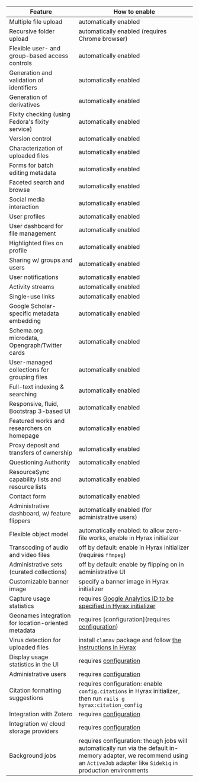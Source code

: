 | Feature | How to enable |
| ------- | ------------- |
| Multiple file upload | automatically enabled |
| Recursive folder upload | automatically enabled (requires Chrome browser)
| Flexible user- and group-based access controls | automatically enabled |
| Generation and validation of identifiers | automatically enabled |
| Generation of derivatives | automatically enabled |
| Fixity checking (using Fedora's fixity service) | automatically enabled |
| Version control | automatically enabled |
| Characterization of uploaded files | automatically enabled |
| Forms for batch editing metadata | automatically enabled |
| Faceted search and browse | automatically enabled |
| Social media interaction | automatically enabled |
| User profiles | automatically enabled |
| User dashboard for file management | automatically enabled |
| Highlighted files on profile | automatically enabled |
| Sharing w/ groups and users | automatically enabled |
| User notifications | automatically enabled |
| Activity streams | automatically enabled |
| Single-use links | automatically enabled |
| Google Scholar-specific metadata embedding | automatically enabled |
| Schema.org microdata, Opengraph/Twitter cards | automatically enabled |
| User-managed collections for grouping files | automatically enabled |
| Full-text indexing & searching | automatically enabled |
| Responsive, fluid, Bootstrap 3-based UI | automatically enabled |
| Featured works and researchers on homepage | automatically enabled |
| Proxy deposit and transfers of ownership | automatically enabled |
| Questioning Authority | automatically enabled |
| ResourceSync capability lists and resource lists | automatically enabled |
| Contact form | automatically enabled |
| Administrative dashboard, w/ feature flippers | automatically enabled (for administrative users) |
| Flexible object model | automatically enabled: to allow zero-file works, enable in Hyrax initializer |
| Transcoding of audio and video files | off by default: enable in Hyrax initializer (requires `ffmpeg`) |
| Administrative sets (curated collections) | off by default: enable by flipping on in administrative UI |
| Customizable banner image | specify a banner image in Hyrax initializer |
| Capture usage statistics | requires [Google Analytics ID to be specified in Hyrax initializer](https://github.com/projecthydra-labs/hyrax/wiki/Hyrax-Management-Guide#capturing-usage) |
| Geonames integration for location-oriented metadata | requires [configuration](requires [configuration](https://github.com/projecthydra-labs/hyrax/wiki/Hyrax-Management-Guide#geonames)) |
| Virus detection for uploaded files | install `clamav` package and follow [the instructions in Hyrax](https://github.com/projecthydra/curation_concerns#virus-detection) |
| Display usage statistics in the UI | requires [configuration](https://github.com/projecthydra-labs/hyrax/wiki/Hyrax-Management-Guide#displaying-usage-in-the-ui) |
| Administrative users | requires [configuration](https://github.com/projecthydra-labs/hyrax/wiki/Making-Admin-Users-in-Hyrax) |
| Citation formatting suggestions | requires configuration: enable `config.citations` in Hyrax initializer, then run `rails g hyrax:citation_config` |
| Integration with Zotero | requires [configuration](https://github.com/projecthydra-labs/hyrax/wiki/Hyrax-Management-Guide#zotero-integration) |
| Integration w/ cloud storage providers | requires [configuration](https://github.com/projecthydra-labs/hyrax/wiki/Hyrax-Management-Guide#integration-with-dropbox-box-etc) |
| Background jobs | requires configuration: though jobs will automatically run via the default in-memory adapter, we recommend using an `ActiveJob` adapter like `Sidekiq` in production environments |
